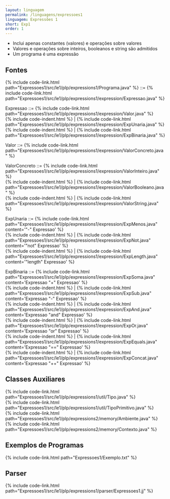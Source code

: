 ```yaml
---
layout: linguagem
permalink: /linguagens/expressoes1
linguagem: Expressões 1
short: Exp1
order: 1
---
```


- Inclui apenas constantes (valores) e operações sobre valores
- Valores e operações sobre inteiros, booleanos e string são admitidos
- Um programa é uma expressão

## Fontes
{% include code-link.html path="Expressoes1/src/le1/plp/expressions1/Programa.java" %} ::= {% include code-link.html path="Expressoes1/src/le1/plp/expressions1/expression/Expressao.java" %}

Expressao ::= {% include code-link.html path="Expressoes1/src/le1/plp/expressions1/expression/Valor.java" %}\
{% include code-indent.html %} | {% include code-link.html path="Expressoes1/src/le1/plp/expressions1/expression/ExpUnaria.java" %}\
{% include code-indent.html %} | {% include code-link.html path="Expressoes1/src/le1/plp/expressions1/expression/ExpBinaria.java" %}

Valor ::= {% include code-link.html path="Expressoes1/src/le1/plp/expressions1/expression/ValorConcreto.java" %}

ValorConcreto ::= {% include code-link.html path="Expressoes1/src/le1/plp/expressions1/expression/ValorInteiro.java" %}\
{% include code-indent.html %} | {% include code-link.html path="Expressoes1/src/le1/plp/expressions1/expression/ValorBooleano.java" %}\
{% include code-indent.html %} | {% include code-link.html path="Expressoes1/src/le1/plp/expressions1/expression/ValorString.java" %}

ExpUnaria ::= {% include code-link.html path="Expressoes1/src/le1/plp/expressions1/expression/ExpMenos.java" content='"-" Expressao' %} \
{% include code-indent.html %} | {% include code-link.html path="Expressoes1/src/le1/plp/expressions1/expression/ExpNot.java" content='"not" Expressao' %} \
{% include code-indent.html %} | {% include code-link.html path="Expressoes1/src/le1/plp/expressions1/expression/ExpLength.java" content='"length" Expressao' %} 

ExpBinaria ::= {% include code-link.html path="Expressoes1/src/le1/plp/expressions1/expression/ExpSoma.java" content='Expressao "+" Expressao' %} \
{% include code-indent.html %} | {% include code-link.html path="Expressoes1/src/le1/plp/expressions1/expression/ExpSub.java" content='Expressao "-" Expressao' %} \
{% include code-indent.html %} | {% include code-link.html path="Expressoes1/src/le1/plp/expressions1/expression/ExpAnd.java" content='Expressao "and" Expressao' %} \
{% include code-indent.html %} | {% include code-link.html path="Expressoes1/src/le1/plp/expressions1/expression/ExpOr.java" content='Expressao "or" Expressao' %} \
{% include code-indent.html %} | {% include code-link.html path="Expressoes1/src/le1/plp/expressions1/expression/ExpEquals.java" content='Expressao "==" Expressao' %} \
{% include code-indent.html %} | {% include code-link.html path="Expressoes1/src/le1/plp/expressions1/expression/ExpConcat.java" content='Expressao "++" Expressao' %} 

## Classes Auxiliares
{% include code-link.html path="Expressoes1/src/le1/plp/expressions1/util/Tipo.java" %}\
{% include code-link.html path="Expressoes1/src/le1/plp/expressions1/util/TipoPrimitivo.java" %}\
{% include code-link.html path="Expressoes1/src/le1/plp/expressions2/memory/Ambiente.java" %}\
{% include code-link.html path="Expressoes1/src/le1/plp/expressions2/memory/Contexto.java" %}

## Exemplos de Programas
{% include code-link.html path="Expressoes1/Exemplo.txt" %}

## Parser
{% include code-link.html path="Expressoes1/src/le1/plp/expressions1/parser/Expressoes1.jj" %}